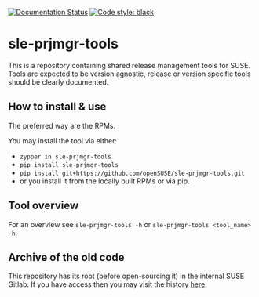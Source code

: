 [![Documentation Status](https://readthedocs.org/projects/sle-prjmgr-tools/badge/?version=latest)](https://sle-prjmgr-tools.readthedocs.io/en/latest/?badge=latest)
[![Code style: black](https://img.shields.io/badge/code%20style-black-000000.svg)](https://github.com/psf/black)


# sle-prjmgr-tools

This is a repository containing shared release management tools for SUSE. Tools are expected to be version agnostic,
release or version specific tools should be clearly documented.

## How to install & use

The preferred way are the RPMs.

You may install the tool via either:

- `zypper in sle-prjmgr-tools`
- `pip install sle-prjmgr-tools`
- `pip install git+https://github.com/openSUSE/sle-prjmgr-tools.git`
- or you install it from the locally built RPMs or via pip.

## Tool overview

For an overview see `sle-prjmgr-tools -h` or `sle-prjmgr-tools <tool_name> -h`.

## Archive of the old code

This repository has its root (before open-sourcing it) in the internal SUSE Gitlab. If you have access then you may
visit the history [here](https://gitlab.suse.de/sle-prjmgr/release-management-tools).
